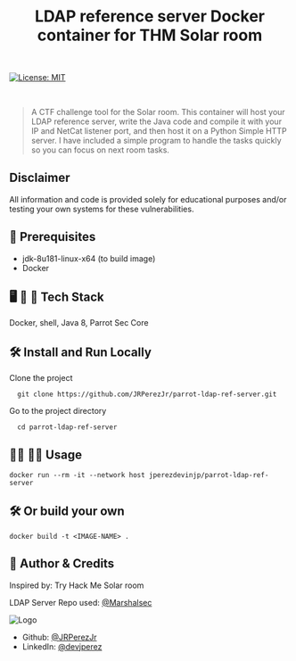 <h1 align="center">LDAP reference server Docker container for THM Solar room</h1>

<br>

<p>
  <a href="https://github.com/JRPerezJr/parrot-ldap-ref-server/blob/main/license.txt" target="_blank">
    <img alt="License: MIT" src="https://img.shields.io/badge/License-MIT-yellow.svg" />
  </a>
</p>

<br>

> A CTF challenge tool for the Solar room. 
> This container will host your LDAP reference server, write the Java code and compile it with your IP and NetCat listener port, and then host it on a Python Simple HTTP server. I have included a simple program to handle the tasks quickly so you can focus on next room tasks. 

## Disclaimer
All information and code is provided solely for educational purposes and/or testing your own systems for these vulnerabilities.

## 📐 Prerequisites

- jdk-8u181-linux-x64 (to build image)
- Docker

## 🖥 📱 💽 Tech Stack

Docker, shell, Java 8, Parrot Sec Core

## 🛠 Install and Run Locally

Clone the project

```shell
  git clone https://github.com/JRPerezJr/parrot-ldap-ref-server.git
```

Go to the project directory

```shell
  cd parrot-ldap-ref-server
```

## 👩‍💻 👨‍💻 Usage

```shell
docker run --rm -it --network host jperezdevinjp/parrot-ldap-ref-server
```

## 🛠 Or build your own

```shell
docker build -t <IMAGE-NAME> .
```

## 📓 Author & Credits

Inspired by: Try Hack Me Solar room

LDAP Server Repo used: [@Marshalsec](https://github.com/mbechler/marshalsec)


![Logo](https://user-images.githubusercontent.com/19915910/120965966-81203b00-c7a0-11eb-8ef4-a42c0642db4c.png)

- Github: [@JRPerezJr](https://github.com/JRPerezJr)
- LinkedIn: [@devjperez](https://linkedin.com/in/devjperez)
